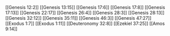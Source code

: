 [[Genesis 12:2]]
[[Genesis 13:15]]
[[Genesis 17:6]]
[[Genesis 17:8]]
[[Genesis 17:13]]
[[Genesis 22:17]]
[[Genesis 26:4]]
[[Genesis 28:3]]
[[Genesis 28:13]]
[[Genesis 32:12]]
[[Genesis 35:11]]
[[Genesis 46:3]]
[[Genesis 47:27]]
[[Exodus 1:7]]
[[Exodus 1:11]]
[[Deuteronomy 32:8]]
[[Ezekiel 37:25]]
[[Amos 9:14]]
